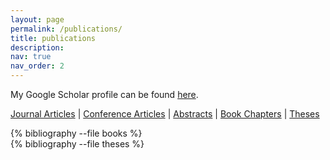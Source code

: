 ```yaml
---
layout: page
permalink: /publications/
title: publications
description:
nav: true
nav_order: 2
---
```


My Google Scholar profile can be found [here](http://scholar.google.nl/citations?user=pKFkfq4AAAAJ).

<a href="#journals">Journal Articles</a> |
<a href="#proc">Conference Articles</a> |
<a href="#abs">Abstracts</a> |
<a href="#book">Book Chapters</a> |
<a href="#theses">Theses</a>

<div class="publications">

<div id="book"></div>
{% bibliography --file books %}
<div id="theses"></div>
{% bibliography --file theses %}

</div>


